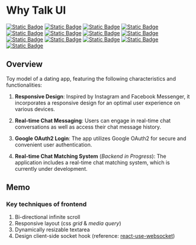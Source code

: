 # Why Talk UI
[![Static Badge](https://img.shields.io/badge/React-18.2.0-blue)](https://react.dev/)
[![Static Badge](https://img.shields.io/badge/react--router--dom-6.15.0-blue)](https://reactrouter.com/en/main)
[![Static Badge](https://img.shields.io/badge/socket.io--client-4.7.2-blue)](https://socket.io/docs/v4/client-api/)
[![Static Badge](https://img.shields.io/badge/react--hook--form-7.45.0-blue)](https://www.react-hook-form.com/)
[![Static Badge](https://img.shields.io/badge/react--virtuoso-4.5.0-blue)](https://virtuoso.dev/)
[![Static Badge](https://img.shields.io/badge/%40react--oauth%2Fgoogle-0.11.1-blue)](https://github.com/MomenSherif/react-oauth)
[![Static Badge](https://img.shields.io/badge/dayjs-1.11.9-blue)](https://day.js.org/)
[![Static Badge](https://img.shields.io/badge/miragejs-0.1.47-orange)](https://miragejs.com/tutorial/intro/)
[![Static Badge](https://img.shields.io/badge/%40faker--js%2Ffaker-8.0.2-orange)](https://github.com/faker-js/faker#readme)
[![Static Badge](https://img.shields.io/badge/prettier-3.0.0-pink)](https://prettier.io/)
[![Static Badge](https://img.shields.io/badge/eslint-8.38.0-pink)](https://eslint.org/)
[![Static Badge](https://img.shields.io/badge/sass-1.61.1-brightgreen)](https://sass-lang.com/guide/)
[![Static Badge](https://img.shields.io/badge/styled--components-6.0.5-brightgreen)](https://styled-components.com/)

## Overview
Toy model of a dating app, featuring the following characteristics and functionalities:
  1. __Responsive Design__: Inspired by Instagram and Facebook Messenger, it incorporates a responsive design for an optimal user experience on various devices.

  2. __Real-time Chat Messaging__: Users can engage in real-time chat conversations as well as access their chat message history.

  3. __Google OAuth2 Login__: The app utilizes Google OAuth2 for secure and convenient user authentication.

  4. __Real-time Chat Matching System__ (_Backend in Progress_): The application includes a real-time chat matching system, which is currently under development.


## Memo
### Key techniques of frontend
1. Bi-directional infinite scroll
2. Responsive layout (css _grid_ & _media query_)
3. Dynamically resizable textarea 
4. Design client-side socket hook (reference: [react-use-websocket](https://github.com/robtaussig/react-use-websocket))